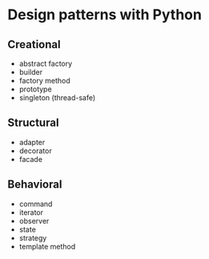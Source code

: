 # Design patterns with Python
## Creational
* abstract factory
* builder
* factory method
* prototype
* singleton (thread-safe)

## Structural
* adapter
* decorator
* facade

## Behavioral
* command
* iterator
* observer
* state
* strategy
* template method